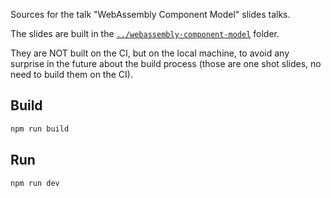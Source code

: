 Sources for the talk "WebAssembly Component Model" slides talks.

The slides are built in the [`../webassembly-component-model`](../webassembly-component-model) folder.

They are NOT built on the CI, but on the local machine, to avoid any surprise in the future about the build process (those are one shot slides, no need to build them on the CI).

## Build

```bash
npm run build
```

## Run

```bash
npm run dev
```
